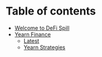 # Table of contents

* [Welcome to DeFi Spill](README.md)
* [Yearn Finance](yearn-finance/README.md)
  * [Latest](yearn-finance/latest.md)
  * [Yearn Strategies](yearn-finance/yearn-strategies-explained.md)

